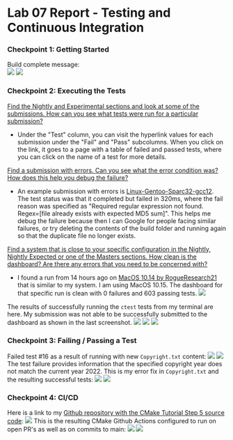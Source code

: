 # Lab 07 Report - Testing and Continuous Integration

### Checkpoint 1: Getting Started
Build complete message: \
![](/labs/lab-07/images/check1-build-complete.png)
![](/labs/lab-07/images/check1-build-complete-pt2.png)

### Checkpoint 2: Executing the Tests
<u>Find the Nightly and Experimental sections and look at some of the submissions. How can you see what tests were run for a particular submission?</u>
- Under the "Test" column, you can visit the hyperlink values for each submission under the "Fail" and "Pass" subcolumns. When you click on the link, it goes to a page with a table of failed and passed tests, where you can click on the name of a test for more details.

<u>Find a submission with errors. Can you see what the error condition was? How does this help you debug the failure?</u>
- An example submission with errors is [Linux-Gentoo-Sparc32-gcc12](https://open.cdash.org/viewTest.php?onlyfailed&buildid=7801172). The test status was that it completed but failed in 320ms, where the fail reason was specified as "Required regular expression not found. Regex=[file already exists with expected MD5 sum]". This helps me debug the failure because then I can Google for people facing similar failures, or try deleting the contents of the build folder and running again so that the duplicate file no longer exists.

<u>Find a system that is close to your specific configuration in the Nightly, Nightly Expected or one of the Masters sections. How clean is the dashboard? Are there any errors that you need to be concerned with?</u>
- I found a run from 14 hours ago on [MacOS 10.14 by RogueResearch21](https://open.cdash.org/build/7801261) that is similar to my system. I am using MacOS 10.15. The dashboard for that specific run is clean with 0 failures and 603 passing tests. ![](/labs/lab-07/images/check2-cmake-dashboard.png)

The results of successfully running the `ctest` tests from my terminal are here. My submission was not able to be successfully submitted to the dashboard as shown in the last screenshot.
![](/labs/lab-07/images/check2-ctest-result.png)
![](/labs/lab-07/images/check2-ctest-coverage.png)
![](/labs/lab-07/images/check2-ctest-submission-fail.png)

### Checkpoint 3: Failing / Passing a Test
Failed test #16 as a result of running with new `Copyright.txt` content:
![](/labs/lab-07/images/check3-failed-ctest.png)
![](/labs/lab-07/images/check3-failed-ctest-output.png) \
The test failure provides information that the specified copyright year does not match the current year 2022. This is my error fix in `Copyright.txt` and the resulting successful tests:
![](/labs/lab-07/images/check3-copyright-fix.png)
![](/labs/lab-07/images/check3-ctest-success.png)

### Checkpoint 4: CI/CD
Here is a link to my [Github repository with the CMake Tutorial Step 5 source code](https://github.com/listeph/cmake-tutorial-step-5):
![](/labs/lab-07/images/check4-cmake-repo.png)
This is the resulting CMake Github Actions configured to run on open PR's as well as on commits to main:
![](/labs/lab-07/images/check4-PR-execution.png)
![](/labs/lab-07/images/check4-push-execution.png)